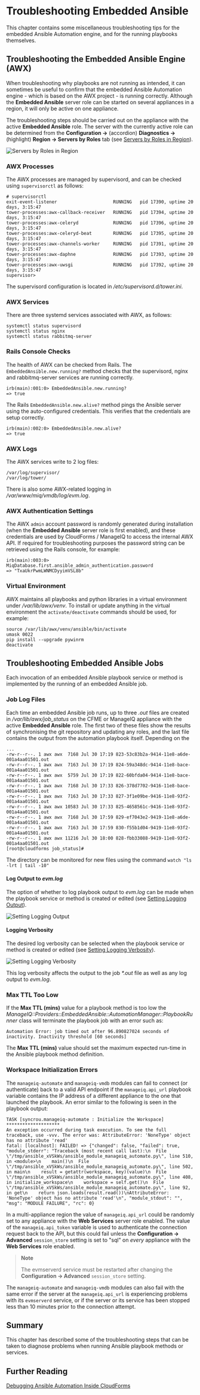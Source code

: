 # Troubleshooting Embedded Ansible

This chapter contains some miscellaneous troubleshooting tips for the embedded Ansible Automation engine, and for the running playbooks themselves.

## Troubleshooting the Embedded Ansible Engine (AWX)

When troubleshooting why playbooks are not running as intended, it can sometimes be useful to confirm that the embedded Ansible Automation engine - which is based on the AWX project - is running correctly. Although the **Embedded Ansible** server role can be started on several appliances in a region, it will only be active on one appliance. 

The troubleshooting steps should be carried out on the appliance with the active **Embedded Ansible** role. The server with the currently active role can be determined from the **Configuration ->** (accordion) **Diagnostics ->** (highlight) **Region -> Servers by Roles** tab (see [Servers by Roles in Region](#i1)).

![Servers by Roles in Region](images/screenshot3.png)

### AWX Processes 

The AWX processes are managed by supervisord, and can be checked using `supervisorctl` as follows:

```
# supervisorctl
exit-event-listener                     RUNNING   pid 17390, uptime 20 days, 3:15:47
tower-processes:awx-callback-receiver   RUNNING   pid 17394, uptime 20 days, 3:15:47
tower-processes:awx-celeryd             RUNNING   pid 17396, uptime 20 days, 3:15:47
tower-processes:awx-celeryd-beat        RUNNING   pid 17395, uptime 20 days, 3:15:47
tower-processes:awx-channels-worker     RUNNING   pid 17391, uptime 20 days, 3:15:47
tower-processes:awx-daphne              RUNNING   pid 17393, uptime 20 days, 3:15:47
tower-processes:awx-uwsgi               RUNNING   pid 17392, uptime 20 days, 3:15:47
supervisor>
```

The supervisord configuration is located in _/etc/supervisord.d/tower.ini_.

### AWX Services

There are three systemd services associated with AWX, as follows:

```
systemctl status supervisord
systemctl status nginx
systemctl status rabbitmq-server
```

### Rails Console Checks

The health of AWX can be checked from Rails. The `EmbeddedAnsible.new.running?` method checks that the supervisord, nginx and rabbitmq-server services are running correctly.

```
irb(main):001:0> EmbeddedAnsible.new.running?
=> true
```

The Rails `EmbeddedAnsible.new.alive?` method pings the Ansible server using the auto-configured credentials. This verifies that the credentials are setup correctly.

```
irb(main):002:0> EmbeddedAnsible.new.alive?
=> true
```

### AWX Logs

The AWX services write to 2 log files:

```
/var/log/supervisor/
/var/log/tower/
```

There is also some AWX-related logging in _/var/www/miq/vmdb/log/evm.log_.

### AWX Authentication Settings

The AWX `admin` account password is randomly generated during installation (when the **Embedded Ansible** server role is first enabled), and these credentials are used by CloudForms / ManageIQ to access the internal AWX API. If required for troubleshooting purposes the password string can be retrieved using the Rails console, for example:

```
irb(main):003:0> MiqDatabase.first.ansible_admin_authentication.password
=> "TxaUkrPwmLWNMCDyyimVSL8b"
```

### Virtual Environment

AWX maintains all playbooks and python libraries in a virtual environment under _/var/lib/awx/venv_. To install or update anything in the virtual environment the `activate/deactivate` commands should be used, for example:

```
source /var/lib/awx/venv/ansible/bin/activate
umask 0022
pip install --upgrade pywinrm
deactivate
```

## Troubleshooting Embedded Ansible Jobs

Each invocation of an embedded Ansible playbook service or method is implemented by the running of an embedded Ansible job.

### Job Log Files

Each time an embedded Ansible job runs, up to three _.out_ files are created in _/var/lib/awx/job\_status_ on the CFME or ManageIQ appliance with the active **Embedded Ansible** role. The first two of these files show the results of synchronising the git repository and updating any roles, and the last file contains the output from the automation playbook itself. Depending on the

```
...
-rw-r--r--. 1 awx awx  7168 Jul 30 17:19 823-53c83b2a-9414-11e8-a6de-001a4aa01501.out
-rw-r--r--. 1 awx awx  7163 Jul 30 17:19 824-59a348dc-9414-11e8-bace-001a4aa01501.out
-rw-r--r--. 1 awx awx  5759 Jul 30 17:19 822-60bfda04-9414-11e8-bace-001a4aa01501.out
-rw-r--r--. 1 awx awx  7168 Jul 30 17:33 826-378d7702-9416-11e8-bace-001a4aa01501.out
-rw-r--r--. 1 awx awx  7163 Jul 30 17:33 827-3f1e09be-9416-11e8-93f2-001a4aa01501.out
-rw-r--r--. 1 awx awx 10583 Jul 30 17:33 825-4658561c-9416-11e8-93f2-001a4aa01501.out
-rw-r--r--. 1 awx awx  7168 Jul 30 17:59 829-ef7043e2-9419-11e8-a6de-001a4aa01501.out
-rw-r--r--. 1 awx awx  7163 Jul 30 17:59 830-f55b1d04-9419-11e8-93f2-001a4aa01501.out
-rw-r--r--. 1 awx awx 11216 Jul 30 18:00 828-fbb33088-9419-11e8-93f2-001a4aa01501.out
[root@cloudforms job_status]#
```

The directory can be monitored for new files using the command `watch "ls -lrt | tail -10"`

#### Log Output to _evm.log_

The option of whether to log playbook output to _evm.log_ can be made when the playbook service or method is created or edited (see [Setting Logging Output](#i1)).

![Setting Logging Output](images/screenshot1.png)

#### Logging Verbosity

The desired log verbosity can be selected when the playbook service or method is created or edited (see [Setting Logging Verbosity](#i1)).

![Setting Logging Verbosity](images/screenshot2.png)

This log verbosity affects the output to the job _*.out_ file as well as any log output to _evm.log_.

### Max TTL Too Low

If the **Max TTL (mins)** value for a playbook method is too low the _ManageIQ::Providers::EmbeddedAnsible::AutomationManager::PlaybookRunner_ class will terminate the playbook job with an error such as:

```
Automation Error: job timed out after 96.890827024 seconds of inactivity. Inactivity threshold [60 seconds]
```

The  **Max TTL (mins)** value should set the maximum expected run-time in the Ansible playbook method definition.

### Workspace Initialization Errors

The `manageiq-automate` and `manageiq-vmdb` modules can fail to connect (or authenticate) back to a valid API endpoint if the `manageiq.api_url` playbook variable contains the IP address of a different appliance to the one that launched the playbook. An error similar to the following is seen in the playbook output:

```
TASK [syncrou.manageiq-automate : Initialize the Workspace] ********************
An exception occurred during task execution. To see the full traceback, use -vvv. The error was: AttributeError: 'NoneType' object has no attribute 'read'
fatal: [localhost]: FAILED! => {"changed": false, "failed": true, "module_stderr": "Traceback (most recent call last):\n  File \"/tmp/ansible_xVSkWs/ansible_module_manageiq_automate.py\", line 510, in <module>\n    main()\n  File \"/tmp/ansible_xVSkWs/ansible_module_manageiq_automate.py\", line 502, in main\n    result = getattr(workspace, key)(value)\n  File \"/tmp/ansible_xVSkWs/ansible_module_manageiq_automate.py\", line 408, in initialize_workspace\n    workspace = self.get()\n  File \"/tmp/ansible_xVSkWs/ansible_module_manageiq_automate.py\", line 92, in get\n    return json.loads(result.read())\nAttributeError: 'NoneType' object has no attribute 'read'\n", "module_stdout": "", "msg": "MODULE FAILURE", "rc": 0}
```

In a multi-appliance region the value of `manageiq.api_url` could be randomly set to any appliance with the **Web Services** server role enabled. The value of the `manageiq.api_token` variable is used to authenticate the connection request back to the API, but this could fail unless the **Configuration -> Advanced** `session_store` setting is set to "sql" on _every_ appliance with the **Web Services** role enabled.

> **Note**
> 
> The evmserverd service must be restarted after changing the **Configuration -> Advanced** `session_store` setting.

The `manageiq-automate` and `manageiq-vmdb` modules can also fail with the same error if the server at the `manageiq.api_url` is experiencing problems with its `evmserverd` service, or if the server or its service has been stopped less than 10 minutes prior to the connection attempt.

## Summary

This chapter has described some of the troubleshooting steps that can be taken to diagnose problems when running Ansible playbook methods or services.

## Further Reading

[Debugging Ansible Automation Inside CloudForms](https://access.redhat.com/articles/3055471)